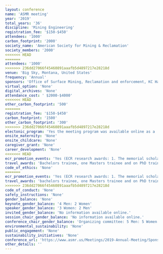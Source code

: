 ```yaml
---
layout: conference 
name: 'ASMR meeting'
year: '2019'
total_years: '36'
discipline: 'Mining Engineering'
registration_fee: '$150-$450'
attendees: '1000'
carbon_footprint: '2000'
society_name: 'American Society for Mining & Reclamation'
society_members: '2000'
<<<<<<< HEAD
=======
attendees: '1000'
>>>>>>> 236dd27066f45460891aaafb5d4897217e28218d
venue: 'Big Sky, Montana, United States'
frequency: 'Annual'
sponsors: 'Office of Surface Mining, Reclamation and enforcement, KC Harvey Environmental LLC, Peabody, Briserley Associates, MIDAS Gold, BKS Environmental Associates, Inc., Energy Laboratories, GeoEngineer, Herrera, Pacific Inter-Mountain Distribution, LLC., Rocky Mountain Reclamation'
virtual_option: 'None'
digital_archives: 'None'
attendance_cost: ' $2000-$4000'
<<<<<<< HEAD
other_carbon_footprint: '500'
=======
registration_fee: '$150-$450'
carbon_footprint: '1500'
other_carbon_footprint: '300'
>>>>>>> 236dd27066f45460891aaafb5d4897217e28218d
electonic_program: 'Yes the meeting program was available online as a .pdf file on the conference website.'
onsite_maternity: 'None'
onsite_childcare: 'None'
caregiver_grant: 'None'
career_development: 'None'
<<<<<<< HEAD
ecr_promotion_events: 'Yes (ECR research awards: 1. The memorial scholarships are in commemoration of deceased ASMR members. They are granted to deserving students from universities, colleges, or community colleges having curricula in a scientific discipline directly related to, and leading toward, a profession in reclamation-related work.   2. Student Presentation Competition: Each year at the annual meetings, the Society sponsors a Student Oral and Poster Competition. All active student members are eligible. There are at least three cash prizes for each of these two contests. In cases of ties, more than one student may be awarded these prizes at the three levels.)'
travel_awards: 'Bachelors trainee, one Masters trainee and on PhD trainee research achievement awards: Travel grants are available for ASMR student members presenting a technical paper or poster at the Societys Annual Conference held each year.'
code_of_ethics: 'None'
=======
ecr_promotion_events: 'Yes (ECR research awards: 1. The memorial scholarships are in commemoration of deceased ASMR members. They are granted to deserving students from universities, colleges, or community colleges having curricula in a scientific discipline directly related to, and leading toward, a profession in reclamation-related work.    2. Student Presentation Competition: Each year at the annual meetings, the Society sponsors a Student Oral and Poster Competition. All active student members are eligible. There are at least three cash prizes for each of these two contests. In cases of ties, more than one student may be awarded these prizes at the three levels.)'
travel_awards: 'bachelors trainee, one Masters trainee and on PhD trainee research achievement awards: Travel grants are available for ASMR student members presenting a technical paper or poster at the Societys Annual Conference held each year.'
>>>>>>> 236dd27066f45460891aaafb5d4897217e28218d
code_of_conduct: 'None'
safety_instructions: 'None'
gender_balance: 'None'
keynote_gender_balance: '4 Men: 2 Women'
speaker_gender_balance: '3 Women: 2 Men'
invited_gender_balance: 'No information available online.'
session_chair_gender_balance: 'No information available online.'
conference_chair_gender_balance: 'Organizing committee: 5 Men: 5 Women'
environmental_sustainability: 'None'
public_engagement: 'None'
sustainability_initiatives: 'None'
conference_url: 'https://www.asmr.us/Meetings/2019-Annual-Meeting/Sponsor-Exhibits'
other_details: ''
---
```

